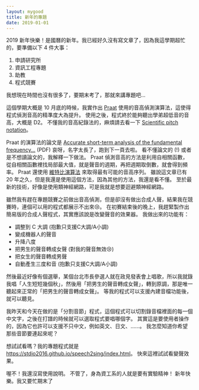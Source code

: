 ```yaml
---
layout: mygood
title: 新年的專題
date: 2019-01-01
---
```


2019 新年快樂！是國曆的新年。我已經好久沒有寫文章了，因為我這學期超忙的，要準備以下 4 件大事：

1. 申請研究所
2. 資訊工程專題
3. 助教
4. 程式競賽

我想現在時間也沒有很多了，要期末考了，那就來講專題吧...

這個學期大概是 10 月底的時候，我實作出 [Praat] 使用的音高偵測演算法，這使得程式偵測音高的精準度大為提升。
使用之後，程式終於能夠聽出學弟超低音的音高，大概是 D2。
不懂我的音高紀錄法的，麻煩請去看一下 [Scientific pitch notation]。

Praat 的演算法的論文是 [Accurate short-term analysis of the fundamental frequency...] (PDF)
哀呀，名字太長了，跑到下一頁去啦。
看不懂論文的 (!) 或者是不想讀論文的，我解釋一下做法。
Praat 偵測音高的方法是利用自相關函數，從自相關函數裡找局部最大值，就是聲音的週期，再把週期取倒數，就會得到頻率。
Praat 還使用 [維特比演算法] 來取得最有可能的音高序列。
雖說這文章已有 20 年之久，但是我還是使用這個方法，因為其他的方法，我還是看不懂。
至於最新的技術，好像是使用類神經網路，可是我就是想要迴避類神經網路。

雖然我有趕在專題競賽之前做出音高偵測，但是卻沒有做出合成人聲，結果我在競賽時，連個可以用的程式都展示不出來😢。
在初賽結束後的晚上，我趕緊製作出簡易版的合成人聲程式，其實應該說是改變聲音的效果器。
我做出來的功能有：

* 調整到 C 大調 (抱歉只支援C大調/A小調)
* 變成機器人的聲音
* 升降八度
* 把男生的聲音轉成女聲 (對我的聲音無效😢)
* 把女生的聲音轉成男聲
* 自動產生三度和音 (抱歉只支援C大調/A小調)

然後最近好像有個選舉，某個台北市長參選人就在政見發表會上唱歌，所以我就錄我唱「人生短短幾個秋」，然後用「把男生的聲音轉成女聲」，轉到原調，那是唯一聽起來正常的「把男生的聲音轉成女聲」。
等我的程式可以支援內建音檔功能後，就可以聽見。

我昨天和今天在做的是「分割音節」程式，這個程式可以切割錄音檔裡面的每一個中文字，之後在打譜的時候就可以選取程式要唱哪個字。
其實這是要使用者操作的，因為它也許可以支援不只中文，例如英文、日文、......。
我怎麼知道你希望那些音節要連起來呢？

想試試看嗎？我的專題程式就是 <https://stdio2016.github.io/speech2sing/index.html>。
快來這裡試試看變聲效果。

喔不！我還沒寫使用說明。
不管了，身為資工系的人就是要有實驗精神！
新年快樂。我又要忙期末了

[Praat]: https://zh.wikipedia.org/wiki/Praat%E8%AF%AD%E9%9F%B3%E5%AD%A6%E8%BD%AF%E4%BB%B6
[Scientific pitch notation]: https://en.wikipedia.org/wiki/Scientific_pitch_notation
[Accurate short-term analysis of the fundamental frequency...]: http://www.fon.hum.uva.nl/paul/papers/Proceedings_1993.pdf
[維特比演算法]: http://web.ntnu.edu.tw/~algo/HiddenMarkovModel.html
